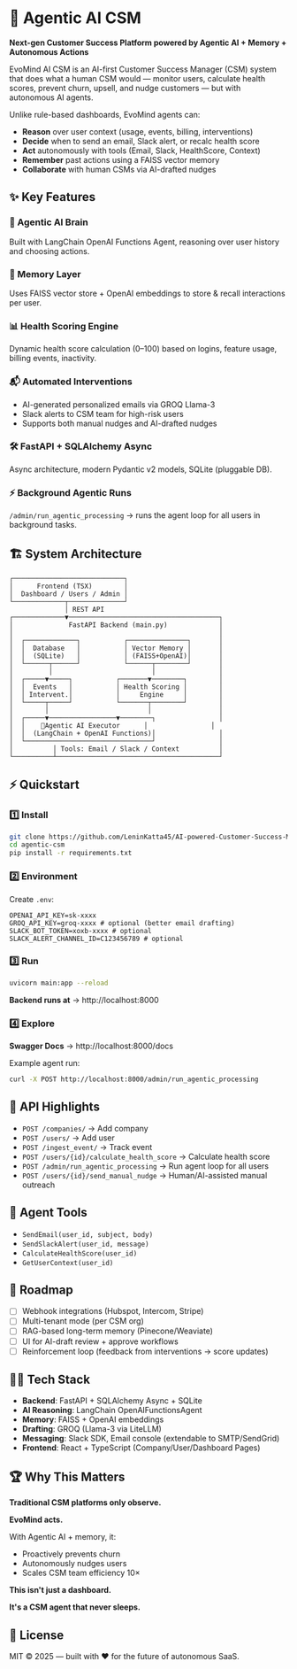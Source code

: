 # 🚀 Agentic AI CSM

**Next-gen Customer Success Platform powered by Agentic AI + Memory + Autonomous Actions**

EvoMind AI CSM is an AI-first Customer Success Manager (CSM) system that does what a human CSM would — monitor users, calculate health scores, prevent churn, upsell, and nudge customers — but with autonomous AI agents.

Unlike rule-based dashboards, EvoMind agents can:

- **Reason** over user context (usage, events, billing, interventions)
- **Decide** when to send an email, Slack alert, or recalc health score  
- **Act** autonomously with tools (Email, Slack, HealthScore, Context)
- **Remember** past actions using a FAISS vector memory
- **Collaborate** with human CSMs via AI-drafted nudges

## ✨ Key Features

### 🤖 Agentic AI Brain
Built with LangChain OpenAI Functions Agent, reasoning over user history and choosing actions.

### 🧠 Memory Layer
Uses FAISS vector store + OpenAI embeddings to store & recall interactions per user.

### 📊 Health Scoring Engine
Dynamic health score calculation (0–100) based on logins, feature usage, billing events, inactivity.

### 📬 Automated Interventions
- AI-generated personalized emails via GROQ Llama-3
- Slack alerts to CSM team for high-risk users
- Supports both manual nudges and AI-drafted nudges

### 🛠️ FastAPI + SQLAlchemy Async
Async architecture, modern Pydantic v2 models, SQLite (pluggable DB).

### ⚡ Background Agentic Runs
`/admin/run_agentic_processing` → runs the agent loop for all users in background tasks.

## 🏗️ System Architecture

```
┌────────────────────────────┐
│      Frontend (TSX)        │
│  Dashboard / Users / Admin │
└─────────────┬──────────────┘
              │ REST API
┌─────────────▼──────────────────────────────────────┐
│              FastAPI Backend (main.py)             │
│                                                    │
│  ┌─────────────┐           ┌───────────────┐       │
│  │  Database   │           │ Vector Memory │       │
│  │  (SQLite)   │           │ (FAISS+OpenAI)│       │
│  └──────┬──────┘           └──────┬────────┘       │
│         │                         │                │
│  ┌─────▼─────┐           ┌───────▼────────┐        │
│  │  Events   │           │ Health Scoring │        │
│  │ Intervent.│           │     Engine     │        │
│  └─────┬─────┘           └───────┬────────┘        │
│        │                         │                 │
│  ┌─────▼─────────────────▼────────┐                │
│  │    🤖Agentic AI Executor      │                │
│  │  (LangChain + OpenAI Functions)│                │
│  └────────────────────────────────┘                │
│          │ Tools: Email / Slack / Context          │
└──────────┴─────────────────────────────────────────┘
```

## ⚡ Quickstart

### 1️⃣ Install
```bash
git clone https://github.com/LeninKatta45/AI-powered-Customer-Success-Management.git
cd agentic-csm
pip install -r requirements.txt
```

### 2️⃣ Environment
Create `.env`:
```env
OPENAI_API_KEY=sk-xxxx
GROQ_API_KEY=groq-xxxx # optional (better email drafting)
SLACK_BOT_TOKEN=xoxb-xxxx # optional
SLACK_ALERT_CHANNEL_ID=C123456789 # optional
```

### 3️⃣ Run
```bash
uvicorn main:app --reload
```
**Backend runs at** → http://localhost:8000

### 4️⃣ Explore
**Swagger Docs** → http://localhost:8000/docs

Example agent run:
```bash
curl -X POST http://localhost:8000/admin/run_agentic_processing
```

## 📡 API Highlights

- `POST /companies/` → Add company
- `POST /users/` → Add user  
- `POST /ingest_event/` → Track event
- `POST /users/{id}/calculate_health_score` → Calculate health score
- `POST /admin/run_agentic_processing` → Run agent loop for all users
- `POST /users/{id}/send_manual_nudge` → Human/AI-assisted manual outreach

## 🤖 Agent Tools

- `SendEmail(user_id, subject, body)`
- `SendSlackAlert(user_id, message)`
- `CalculateHealthScore(user_id)`
- `GetUserContext(user_id)`

## 🔮 Roadmap

- [ ] Webhook integrations (Hubspot, Intercom, Stripe)
- [ ] Multi-tenant mode (per CSM org)
- [ ] RAG-based long-term memory (Pinecone/Weaviate)
- [ ] UI for AI-draft review + approve workflows
- [ ] Reinforcement loop (feedback from interventions → score updates)

## 🧑‍💻 Tech Stack

- **Backend**: FastAPI + SQLAlchemy Async + SQLite
- **AI Reasoning**: LangChain OpenAIFunctionsAgent
- **Memory**: FAISS + OpenAI embeddings
- **Drafting**: GROQ (Llama-3 via LiteLLM)
- **Messaging**: Slack SDK, Email console (extendable to SMTP/SendGrid)
- **Frontend**: React + TypeScript (Company/User/Dashboard Pages)

## 🏆 Why This Matters

**Traditional CSM platforms only observe.**

**EvoMind acts.**

With Agentic AI + memory, it:
- Proactively prevents churn
- Autonomously nudges users  
- Scales CSM team efficiency 10×

**This isn't just a dashboard.**

**It's a CSM agent that never sleeps.**

## 📜 License

MIT © 2025 — built with ❤️ for the future of autonomous SaaS.